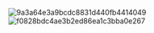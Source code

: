 ![9a3a64e3a9bcdc8831d440fb4414049](https://github.com/user-attachments/assets/b585289b-cfa8-4fca-986c-5a0e2f999869)
![f0828bdc4ae3b2ed86ea1c3bba0e267](https://github.com/user-attachments/assets/279d1395-e65b-4142-873c-70b40a0fcb61)
